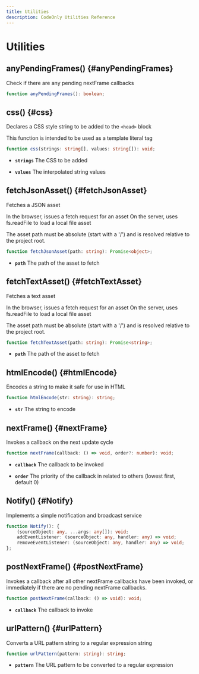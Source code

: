 ```yaml
---
title: Utilities
description: CodeOnly Utilities Reference
---
```


# Utilities

## anyPendingFrames() {#anyPendingFrames}


Check if there are any pending nextFrame callbacks


```ts
function anyPendingFrames(): boolean;
```

## css() {#css}

Declares a CSS style string to be added to the `<head>` block

This function is intended to be used as a template literal tag


```ts
function css(strings: string[], values: string[]): void;
```

* **`strings`** The CSS to be added

* **`values`** The interpolated string values

## fetchJsonAsset() {#fetchJsonAsset}

Fetches a JSON asset

 In the browser, issues a fetch request for an asset
 On the server, uses fs.readFile to load a local file asset

 The asset path must be absolute (start with a '/') and is
 resolved relative to the project root.



```ts
function fetchJsonAsset(path: string): Promise<object>;
```

* **`path`** The path of the asset to fetch

## fetchTextAsset() {#fetchTextAsset}

Fetches a text asset

 In the browser, issues a fetch request for an asset
 On the server, uses fs.readFile to load a local file asset

 The asset path must be absolute (start with a '/') and is
 resolved relative to the project root.



```ts
function fetchTextAsset(path: string): Promise<string>;
```

* **`path`** The path of the asset to fetch

## htmlEncode() {#htmlEncode}

Encodes a string to make it safe for use in HTML


```ts
function htmlEncode(str: string): string;
```

* **`str`** The string to encode

## nextFrame() {#nextFrame}


Invokes a callback on the next update cycle



```ts
function nextFrame(callback: () => void, order?: number): void;
```

* **`callback`** The callback to be invoked

* **`order`** The priority of the callback in related to others (lowest first, default 0)

## Notify() {#Notify}


Implements a simple notification and broadcast service


```ts
function Notify(): {
    (sourceObject: any, ...args: any[]): void;
    addEventListener: (sourceObject: any, handler: any) => void;
    removeEventListener: (sourceObject: any, handler: any) => void;
};
```

## postNextFrame() {#postNextFrame}


Invokes a callback after all other nextFrame callbacks have been invoked, or
immediately if there are no pending nextFrame callbacks.


```ts
function postNextFrame(callback: () => void): void;
```

* **`callback`** The callback to invoke

## urlPattern() {#urlPattern}

Converts a URL pattern string to a regular expression string



```ts
function urlPattern(pattern: string): string;
```

* **`pattern`** The URL pattern to be converted to a regular expression

